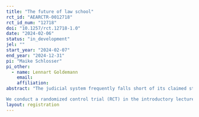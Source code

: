 ```yaml
---
title: "The future of law school"
rct_id: "AEARCTR-0012718"
rct_id_num: "12718"
doi: "10.1257/rct.12718-1.0"
date: "2024-02-06"
status: "in_development"
jel: ""
start_year: "2024-02-07"
end_year: "2024-12-31"
pi: "Maike Schlosser"
pi_other:
  - name: Lennart Goldemann
    email: 
    affiliation: 
abstract: "The judicial system frequently falls short of its claimed standard of impartiality, instead perpetuating racial and gender biases. While these shortcomings are well documented, their origins are less well understood. To get a better understanding of the emergence of these biases, we take a step back from the judicial system and focus on law students instead. 
We conduct a randomized control trial (RCT) in the introductory lecture of criminal law by randomizing a characteristic feature of the perpetrator in the final exam and analyzing the response behavior of the students. Thereby, we can determine whether biases are already observed in students starting law school. In follow-up projects we further aim to track the development of the biases throughout law school. "
layout: registration
---
```


